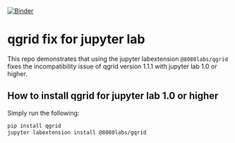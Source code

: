 [![Binder](https://mybinder.org/badge_logo.svg)](https://mybinder.org/v2/gh/tkrabel/qgrid_jupyterlab/master?urlpath=lab/tree/data_for_container%2Fqgrid_demo.ipynb)


# qgrid fix for jupyter lab

This repo demonstrates that using the jupyter labextension `@8080labs/qgrid` fixes the incompatibility issue of qgrid version 1.1.1 with jupyter lab 1.0 or higher.

## How to install qgrid for jupyter lab 1.0 or higher

Simply run the following:

```bash
pip install qgrid
jupyter labextension install @8080labs/gqrid
```

